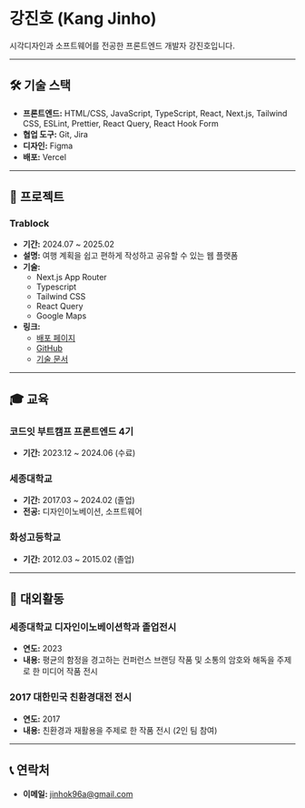 # 강진호 (Kang Jinho)

시각디자인과 소프트웨어를 전공한 프론트엔드 개발자 강진호입니다.

---

## 🛠 기술 스택
- **프론트엔드:** HTML/CSS, JavaScript, TypeScript, React, Next.js, Tailwind CSS, ESLint, Prettier, React Query, React Hook Form
- **협업 도구:** Git, Jira
- **디자인:** Figma  
- **배포:** Vercel  

---

## 🚀 프로젝트

### **Trablock**
- **기간:** 2024.07 ~ 2025.02  
- **설명:** 여행 계획을 쉽고 편하게 작성하고 공유할 수 있는 웹 플랫폼  
- **기술:**  
  - Next.js App Router
  - Typescript
  - Tailwind CSS
  - React Query
  - Google Maps
- **링크:**  
  - [배포 페이지](https://www.trablock.site/)  
  - [GitHub](https://github.com/jinhok96/Trablock_refactor)  
  - [기술 문서](https://regular-turn-c64.notion.site/Trablock-1636513baf2780bab598c721d77f95d5)  

---

## 🎓 교육

### **코드잇 부트캠프 프론트엔드 4기**  
- **기간:** 2023.12 ~ 2024.06 (수료)

### **세종대학교**  
- **기간:** 2017.03 ~ 2024.02 (졸업)
- **전공:** 디자인이노베이션, 소프트웨어  

### **화성고등학교**  
- **기간:** 2012.03 ~ 2015.02 (졸업)

---

## 🌟 대외활동

### **세종대학교 디자인이노베이션학과 졸업전시**  
- **연도:** 2023  
- **내용:** 평균의 함정을 경고하는 컨퍼런스 브랜딩 작품 및 소통의 암호와 해독을 주제로 한 미디어 작품 전시  

### **2017 대한민국 친환경대전 전시**  
- **연도:** 2017  
- **내용:** 친환경과 재활용을 주제로 한 작품 전시 (2인 팀 참여)
  
---
  
## 📞 연락처
- **이메일:** jinhok96a@gmail.com
